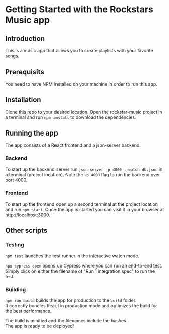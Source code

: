 # Getting Started with the Rockstars Music app

## Introduction

This is a music app that allows you to create playlists with your favorite songs.

## Prerequisits

You need to have NPM installed on your machine in order to run this app.

## Installation

Clone this repo to your desired location. Open the rockstar-music project in a terminal and run `npm install` to download the dependencies.

## Running the app

The app consists of a React frontend and a json-server backend.

### Backend

To start up the backend server run `json-server -p 4000 --watch db.json` in a terminal (project location). Note the `-p 4000` flag to run the backend over port 4000.

### Frontend

To start up the frontend open up a second terminal at the project location and run `npm start`. Once the app is started you can visit it in your browser at http://localhost:3000.

## Other scripts

### Testing

`npm test` launches the test runner in the interactive watch mode.

`npx cypress open` opens up Cypress where you can run an end-to-end test. Simply click on either the filename of "Run 1 integration spec" to run the test.

### Building

`npm run build` builds the app for production to the `build` folder.\
It correctly bundles React in production mode and optimizes the build for the best performance.

The build is minified and the filenames include the hashes.\
The app is ready to be deployed!

